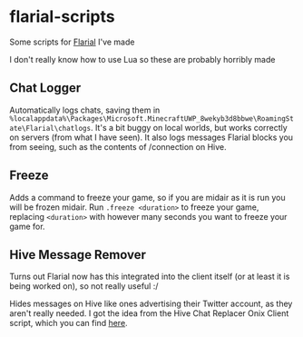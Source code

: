 # flarial-scripts
Some scripts for [Flarial](https://github.com/flarialmc) I've made

I don't really know how to use Lua so these are probably horribly made

## Chat Logger
Automatically logs chats, saving them in ``%localappdata%\Packages\Microsoft.MinecraftUWP_8wekyb3d8bbwe\RoamingState\Flarial\chatlogs``. It's a bit buggy on local worlds, but works correctly on servers (from what I have seen). It also logs messages Flarial blocks you from seeing, such as the contents of /connection on Hive.

## Freeze
Adds a command to freeze your game, so if you are midair as it is run you will be frozen midair. Run ``.freeze <duration>`` to freeze your game, replacing ``<duration>`` with however many seconds you want to freeze your game for.

## Hive Message Remover
Turns out Flarial now has this integrated into the client itself (or at least it is being worked on), so not really useful :/

Hides messages on Hive like ones advertising their Twitter account, as they aren't really needed. I got the idea from the Hive Chat Replacer Onix Client script, which you can find [here](https://github.com/OnixClient-Scripts/OnixClient_Scripts/blob/master/Modules/HiveChatReplacer.lua).
